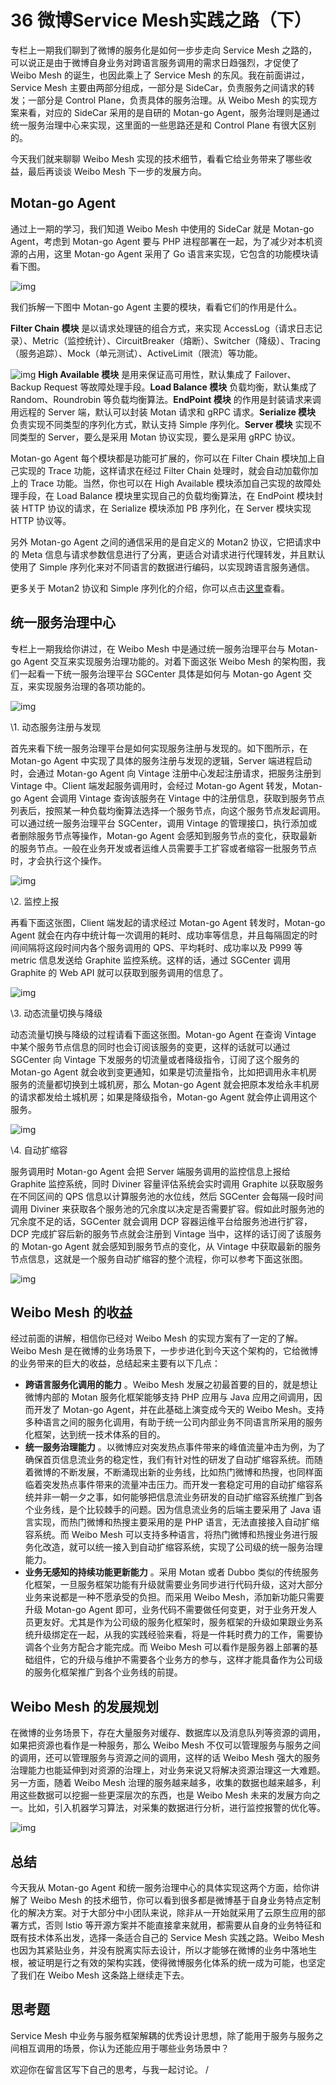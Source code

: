 # 36 微博Service Mesh实践之路（下）

专栏上一期我们聊到了微博的服务化是如何一步步走向 Service Mesh 之路的，可以说正是由于微博自身业务对跨语言服务调用的需求日趋强烈，才促使了 Weibo Mesh 的诞生，也因此乘上了 Service Mesh 的东风。我在前面讲过，Service Mesh 主要由两部分组成，一部分是 SideCar，负责服务之间请求的转发；一部分是 Control Plane，负责具体的服务治理。从 Weibo Mesh 的实现方案来看，对应的 SideCar 采用的是自研的 Motan-go Agent，服务治理则是通过统一服务治理中心来实现，这里面的一些思路还是和 Control Plane 有很大区别的。

今天我们就来聊聊 Weibo Mesh 实现的技术细节，看看它给业务带来了哪些收益，最后再谈谈 Weibo Mesh 下一步的发展方向。

## Motan-go Agent

通过上一期的学习，我们知道 Weibo Mesh 中使用的 SideCar 就是 Motan-go Agent，考虑到 Motan-go Agent 要与 PHP 进程部署在一起，为了减少对本机资源的占用，这里 Motan-go Agent 采用了 Go 语言来实现，它包含的功能模块请看下图。

![img](assets/79b6ebf400d8d6eb4b390ffc3de6bf2b.png)

我们拆解一下图中 Motan-go Agent 主要的模块，看看它们的作用是什么。

**Filter Chain 模块** 是以请求处理链的组合方式，来实现 AccessLog（请求日志记录）、Metric（监控统计）、CircuitBreaker（熔断）、Switcher（降级）、Tracing（服务追踪）、Mock（单元测试）、ActiveLimit（限流）等功能。

![img](assets/8464472dced2bf74304f08963205cb03.png) **High Available 模块** 是用来保证高可用性，默认集成了 Failover、Backup Request 等故障处理手段。**Load Balance 模块** 负载均衡，默认集成了 Random、Roundrobin 等负载均衡算法。**EndPoint 模块** 的作用是封装请求来调用远程的 Server 端，默认可以封装 Motan 请求和 gRPC 请求。**Serialize 模块** 负责实现不同类型的序列化方式，默认支持 Simple 序列化。**Server 模块** 实现不同类型的 Server，要么是采用 Motan 协议实现，要么是采用 gRPC 协议。

Motan-go Agent 每个模块都是功能可扩展的，你可以在 Filter Chain 模块加上自己实现的 Trace 功能，这样请求在经过 Filter Chain 处理时，就会自动加载你加上的 Trace 功能。当然，你也可以在 High Available 模块添加自己实现的故障处理手段，在 Load Balance 模块里实现自己的负载均衡算法，在 EndPoint 模块封装 HTTP 协议的请求，在 Serialize 模块添加 PB 序列化，在 Server 模块实现 HTTP 协议等。

另外 Motan-go Agent 之间的通信采用的是自定义的 Motan2 协议，它把请求中的 Meta 信息与请求参数信息进行了分离，更适合对请求进行代理转发，并且默认使用了 Simple 序列化来对不同语言的数据进行编码，以实现跨语言服务通信。

更多关于 Motan2 协议和 Simple 序列化的介绍，你可以点击[这里](https://github.com/weibocom/motan-go/wiki/zh_userguide#%E5%9F%BA%E6%9C%AC%E4%BB%8B%E7%BB%8D)查看。

## 统一服务治理中心

专栏上一期我给你讲过，在 Weibo Mesh 中是通过统一服务治理平台与 Motan-go Agent 交互来实现服务治理功能的。对着下面这张 Weibo Mesh 的架构图，我们一起看一下统一服务治理平台 SGCenter 具体是如何与 Motan-go Agent 交互，来实现服务治理的各项功能的。

![img](assets/e3ea24873a543747c96fe988c18b3ac8.png)

\\1. 动态服务注册与发现

首先来看下统一服务治理平台是如何实现服务注册与发现的。如下图所示，在 Motan-go Agent 中实现了具体的服务注册与发现的逻辑，Server 端进程启动时，会通过 Motan-go Agent 向 Vintage 注册中心发起注册请求，把服务注册到 Vintage 中。Client 端发起服务调用时，会经过 Motan-go Agent 转发，Motan-go Agent 会调用 Vintage 查询该服务在 Vintage 中的注册信息，获取到服务节点列表后，按照某一种负载均衡算法选择一个服务节点，向这个服务节点发起调用。可以通过统一服务治理平台 SGCenter，调用 Vintage 的管理接口，执行添加或者删除服务节点等操作，Motan-go Agent 会感知到服务节点的变化，获取最新的服务节点。一般在业务开发或者运维人员需要手工扩容或者缩容一批服务节点时，才会执行这个操作。

![img](assets/512d93a6858cbe58c38e2efe34f0c21f.png)

\\2. 监控上报

再看下面这张图，Client 端发起的请求经过 Motan-go Agent 转发时，Motan-go Agent 就会在内存中统计每一次调用的耗时、成功率等信息，并且每隔固定的时间间隔将这段时间内各个服务调用的 QPS、平均耗时、成功率以及 P999 等 metric 信息发送给 Graphite 监控系统。这样的话，通过 SGCenter 调用 Graphite 的 Web API 就可以获取到服务调用的信息了。

![img](assets/5d8369d5db67ca3742e0a923e29ce96d.png)

\\3. 动态流量切换与降级

动态流量切换与降级的过程请看下面这张图。Motan-go Agent 在查询 Vintage 中某个服务节点信息的同时也会订阅该服务的变更，这样的话就可以通过 SGCenter 向 Vintage 下发服务的切流量或者降级指令，订阅了这个服务的 Motan-go Agent 就会收到变更通知，如果是切流量指令，比如把调用永丰机房服务的流量都切换到土城机房，那么 Motan-go Agent 就会把原本发给永丰机房的请求都发给土城机房；如果是降级指令，Motan-go Agent 就会停止调用这个服务。

![img](assets/6702ff187f9d7e5741d391962d5493d5.png)

\\4. 自动扩缩容

服务调用时 Motan-go Agent 会把 Server 端服务调用的监控信息上报给 Graphite 监控系统，同时 Diviner 容量评估系统会实时调用 Graphite 以获取服务在不同区间的 QPS 信息以计算服务池的水位线，然后 SGCenter 会每隔一段时间调用 Diviner 来获取各个服务池的冗余度以决定是否需要扩容。假如此时服务池的冗余度不足的话，SGCenter 就会调用 DCP 容器运维平台给服务池进行扩容，DCP 完成扩容后新的服务节点就会注册到 Vintage 当中，这样的话订阅了该服务的 Motan-go Agent 就会感知到服务节点的变化，从 Vintage 中获取最新的服务节点信息，这就是一个服务自动扩缩容的整个流程，你可以参考下面这张图。

![img](assets/5b4ffd777e4eaeea813df753de8bcaf5.png)

## Weibo Mesh 的收益

经过前面的讲解，相信你已经对 Weibo Mesh 的实现方案有了一定的了解。Weibo Mesh 是在微博的业务场景下，一步步进化到今天这个架构的，它给微博的业务带来的巨大的收益，总结起来主要有以下几点：

- **跨语言服务化调用的能力** 。Weibo Mesh 发展之初最首要的目的，就是想让微博内部的 Motan 服务化框架能够支持 PHP 应用与 Java 应用之间调用，因而开发了 Motan-go Agent，并在此基础上演变成今天的 Weibo Mesh。支持多种语言之间的服务化调用，有助于统一公司内部业务不同语言所采用的服务化框架，达到统一技术体系的目的。
- **统一服务治理能力** 。以微博应对突发热点事件带来的峰值流量冲击为例，为了确保首页信息流业务的稳定性，我们有针对性的研发了自动扩缩容系统。而随着微博的不断发展，不断涌现出新的业务线，比如热门微博和热搜，也同样面临着突发热点事件带来的流量冲击压力。而开发一套稳定可用的自动扩缩容系统并非一朝一夕之事，如何能够把信息流业务研发的自动扩缩容系统推广到各个业务线，是个比较棘手的问题。因为信息流业务的后端主要采用了 Java 语言实现，而热门微博和热搜主要采用的是 PHP 语言，无法直接接入自动扩缩容系统。而 Weibo Mesh 可以支持多种语言，将热门微博和热搜业务进行服务化改造，就可以统一接入到自动扩缩容系统，实现了公司级的统一服务治理能力。
- **业务无感知的持续功能更新能力** 。采用 Motan 或者 Dubbo 类似的传统服务化框架，一旦服务框架功能有升级就需要业务同步进行代码升级，这对大部分业务来说都是一种不愿承受的负担。而采用 Weibo Mesh，添加新功能只需要升级 Motan-go Agent 即可，业务代码不需要做任何变更，对于业务开发人员更友好。尤其是作为公司级的服务化框架时，服务框架的升级如果跟业务系统升级绑定在一起，从我的实践经验来看，将是一件耗时费力的工作，需要协调各个业务方配合才能完成。而 Weibo Mesh 可以看作是服务器上部署的基础组件，它的升级与维护不需要各个业务方的参与，这样才能具备作为公司级的服务化框架推广到各个业务线的前提。

## Weibo Mesh 的发展规划

在微博的业务场景下，存在大量服务对缓存、数据库以及消息队列等资源的调用，如果把资源也看作是一种服务，那么 Weibo Mesh 不仅可以管理服务与服务之间的调用，还可以管理服务与资源之间的调用，这样的话 Weibo Mesh 强大的服务治理能力也能延伸到对资源的治理上，对业务来说又将解决资源治理这一大难题。另一方面，随着 Weibo Mesh 治理的服务越来越多，收集的数据也越来越多，利用这些数据可以挖掘一些更深层次的东西，也是 Weibo Mesh 未来的发展方向之一。比如，引入机器学习算法，对采集的数据进行分析，进行监控报警的优化等。

![img](assets/d85ff6120d7650fa80cae9acba8f814e.png)

## 总结

今天我从 Motan-go Agent 和统一服务治理中心的具体实现这两个方面，给你讲解了 Weibo Mesh 的技术细节，你可以看到很多都是微博基于自身业务特点定制化的解决方案。对于大部分中小团队来说，除非从一开始就采用了云原生应用的部署方式，否则 Istio 等开源方案并不能直接拿来就用，都需要从自身的业务特征和既有技术体系出发，选择一条适合自己的 Service Mesh 实践之路。Weibo Mesh 也因为其紧贴业务，并没有脱离实际去设计，所以才能够在微博的业务中落地生根，被证明是行之有效的架构实践，使得微博服务化体系的统一成为可能，也坚定了我们在 Weibo Mesh 这条路上继续走下去。

## 思考题

Service Mesh 中业务与服务框架解耦的优秀设计思想，除了能用于服务与服务之间相互调用的场景，你认为还能应用于哪些业务场景中？

欢迎你在留言区写下自己的思考，与我一起讨论。 /

